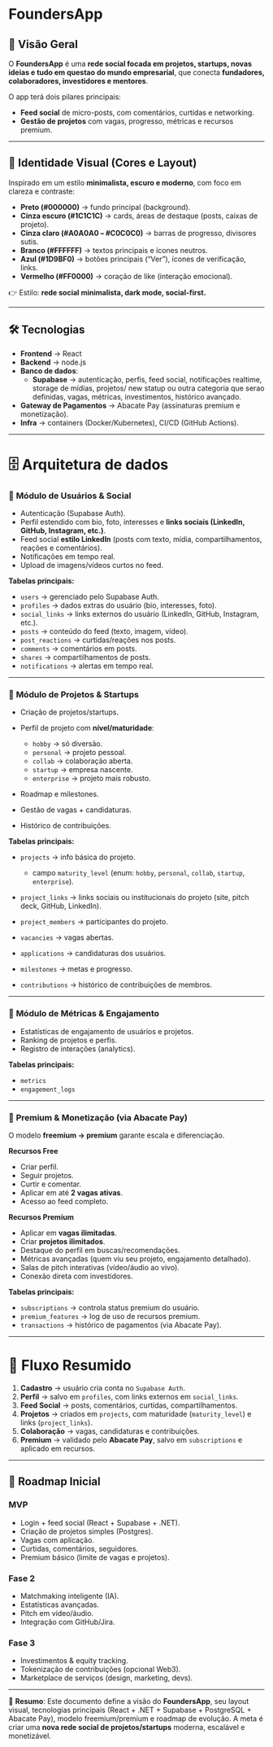 # **FoundersApp**

## 🎯 Visão Geral

O **FoundersApp** é uma **rede social focada em projetos, startups, novas ideias e tudo em questao do mundo empresarial**, que conecta **fundadores, colaboradores, investidores e mentores**.

O app terá dois pilares principais:

* **Feed social** de micro-posts, com comentários, curtidas e networking.
* **Gestão de projetos** com vagas, progresso, métricas e recursos premium.

---

## 🎨 Identidade Visual (Cores e Layout)

Inspirado em um estilo **minimalista, escuro e moderno**, com foco em clareza e contraste:

* **Preto (#000000)** → fundo principal (background).
* **Cinza escuro (#1C1C1C)** → cards, áreas de destaque (posts, caixas de projeto).
* **Cinza claro (#A0A0A0 – #C0C0C0)** → barras de progresso, divisores sutis.
* **Branco (#FFFFFF)** → textos principais e ícones neutros.
* **Azul (#1D9BF0)** → botões principais (“Ver”), ícones de verificação, links.
* **Vermelho (#FF0000)** → coração de like (interação emocional).

👉 Estilo: **rede social minimalista, dark mode, social-first.**

---

## 🛠️ Tecnologias

* **Frontend** → React
* **Backend** → node.js
* **Banco de dados**:
  * **Supabase** → autenticação, perfis, feed social, notificações realtime, storage de mídias, projetos/ new statup ou outra categoria que serao definidas, vagas, métricas, investimentos, histórico avançado.
* **Gateway de Pagamentos** → Abacate Pay (assinaturas premium e monetização).
* **Infra** → containers (Docker/Kubernetes), CI/CD (GitHub Actions).

---

# 🗄️ Arquitetura de dados

### 🔹 **Módulo de Usuários & Social**

* Autenticação (Supabase Auth).
* Perfil estendido com bio, foto, interesses e **links sociais (LinkedIn, GitHub, Instagram, etc.)**.
* Feed social **estilo LinkedIn** (posts com texto, mídia, compartilhamentos, reações e comentários).
* Notificações em tempo real.
* Upload de imagens/vídeos curtos no feed.

**Tabelas principais:**

* `users` → gerenciado pelo Supabase Auth.
* `profiles` → dados extras do usuário (bio, interesses, foto).
* `social_links` → links externos do usuário (LinkedIn, GitHub, Instagram, etc.).
* `posts` → conteúdo do feed (texto, imagem, vídeo).
* `post_reactions` → curtidas/reações nos posts.
* `comments` → comentários em posts.
* `shares` → compartilhamentos de posts.
* `notifications` → alertas em tempo real.

---

### 🔹 **Módulo de Projetos & Startups**

* Criação de projetos/startups.
* Perfil de projeto com **nível/maturidade**:

  * `hobby` → só diversão.
  * `personal` → projeto pessoal.
  * `collab` → colaboração aberta.
  * `startup` → empresa nascente.
  * `enterprise` → projeto mais robusto.
* Roadmap e milestones.
* Gestão de vagas + candidaturas.
* Histórico de contribuições.

**Tabelas principais:**

* `projects` → info básica do projeto.

  * campo `maturity_level` (enum: `hobby`, `personal`, `collab`, `startup`, `enterprise`).
* `project_links` → links sociais ou institucionais do projeto (site, pitch deck, GitHub, LinkedIn).
* `project_members` → participantes do projeto.
* `vacancies` → vagas abertas.
* `applications` → candidaturas dos usuários.
* `milestones` → metas e progresso.
* `contributions` → histórico de contribuições de membros.

---

### 🔹 **Módulo de Métricas & Engajamento**

* Estatísticas de engajamento de usuários e projetos.
* Ranking de projetos e perfis.
* Registro de interações (analytics).

**Tabelas principais:**

* `metrics`
* `engagement_logs`

---

### 🔹 **Premium & Monetização (via Abacate Pay)**

O modelo **freemium → premium** garante escala e diferenciação.

**Recursos Free**

* Criar perfil.
* Seguir projetos.
* Curtir e comentar.
* Aplicar em até **2 vagas ativas**.
* Acesso ao feed completo.

**Recursos Premium**

* Aplicar em **vagas ilimitadas**.
* Criar **projetos ilimitados**.
* Destaque do perfil em buscas/recomendações.
* Métricas avançadas (quem viu seu projeto, engajamento detalhado).
* Salas de pitch interativas (vídeo/áudio ao vivo).
* Conexão direta com investidores.

**Tabelas principais:**

* `subscriptions` → controla status premium do usuário.
* `premium_features` → log de uso de recursos premium.
* `transactions` → histórico de pagamentos (via Abacate Pay).

---

# 🔄 Fluxo Resumido

1. **Cadastro** → usuário cria conta no `Supabase Auth`.
2. **Perfil** → salvo em `profiles`, com links externos em `social_links`.
3. **Feed Social** → posts, comentários, curtidas, compartilhamentos.
4. **Projetos** → criados em `projects`, com maturidade (`maturity_level`) e links (`project_links`).
5. **Colaboração** → vagas, candidaturas e contribuições.
6. **Premium** → validado pelo **Abacate Pay**, salvo em `subscriptions` e aplicado em recursos.

---

## 🧭 Roadmap Inicial

### MVP

* Login + feed social (React + Supabase + .NET).
* Criação de projetos simples (Postgres).
* Vagas com aplicação.
* Curtidas, comentários, seguidores.
* Premium básico (limite de vagas e projetos).

### Fase 2

* Matchmaking inteligente (IA).
* Estatísticas avançadas.
* Pitch em vídeo/áudio.
* Integração com GitHub/Jira.

### Fase 3

* Investimentos & equity tracking.
* Tokenização de contribuições (opcional Web3).
* Marketplace de serviços (design, marketing, devs).

---

📌 **Resumo**:
Este documento define a visão do **FoundersApp**, seu layout visual, tecnologias principais (React + .NET + Supabase + PostgreSQL + Abacate Pay), modelo freemium/premium e roadmap de evolução.
A meta é criar uma **nova rede social de projetos/startups** moderna, escalável e monetizável.
